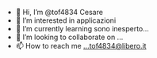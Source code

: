 - 👋 Hi, I’m @tof4834 Cesare
- 👀 I’m interested in applicazioni
- 🌱 I’m currently learning sono inesperto...
- 💞️ I’m looking to collaborate on ...
- 📫 How to reach me ...tof4834@libero.it

<!---
tof4834/tof4834 is a ✨ special ✨ repository because its `README.md` (this file) appears on your GitHub profile.
You can click the Preview link to take a look at your changes.
--->
